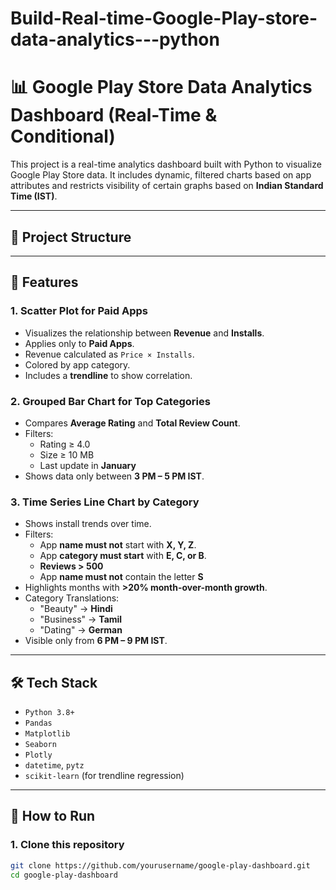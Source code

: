 # Build-Real-time-Google-Play-store-data-analytics---python
# 📊 Google Play Store Data Analytics Dashboard (Real-Time & Conditional)

This project is a real-time analytics dashboard built with Python to visualize Google Play Store data. It includes dynamic, filtered charts based on app attributes and restricts visibility of certain graphs based on **Indian Standard Time (IST)**.

---

## 📁 Project Structure


---

## 📌 Features

### 1. **Scatter Plot for Paid Apps**
- Visualizes the relationship between **Revenue** and **Installs**.
- Applies only to **Paid Apps**.
- Revenue calculated as `Price × Installs`.
- Colored by app category.
- Includes a **trendline** to show correlation.

### 2. **Grouped Bar Chart for Top Categories**
- Compares **Average Rating** and **Total Review Count**.
- Filters:
  - Rating ≥ 4.0
  - Size ≥ 10 MB
  - Last update in **January**
- Shows data only between **3 PM – 5 PM IST**.

### 3. **Time Series Line Chart by Category**
- Shows install trends over time.
- Filters:
  - App **name must not** start with **X, Y, Z**.
  - App **category must start** with **E, C, or B**.
  - **Reviews > 500**
  - App **name must not** contain the letter **S**
- Highlights months with **>20% month-over-month growth**.
- Category Translations:
  - "Beauty" → **Hindi**
  - "Business" → **Tamil**
  - "Dating" → **German**
- Visible only from **6 PM – 9 PM IST**.

---

## 🛠 Tech Stack

- `Python 3.8+`
- `Pandas`
- `Matplotlib`
- `Seaborn`
- `Plotly`
- `datetime`, `pytz`
- `scikit-learn` (for trendline regression)

---

## 🚀 How to Run

### 1. Clone this repository

```bash
git clone https://github.com/yourusername/google-play-dashboard.git
cd google-play-dashboard
